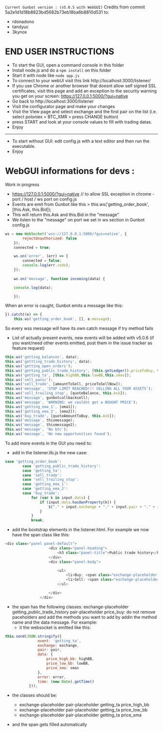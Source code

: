 `Current Gunbot version : (v5.0.5 with WebGUI)`
Credits from commit 5a2e1d1d18b8823bd5682b73eb18ba6b8810d531 to:
- rdonadono
- tandyuc
- 3kynox

# END USER INSTRUCTIONS
    
- To start the GUI, open a command console in this folder
- Install node.js and do a `npm install` on this folder
- Start it with node like `node app.js`
- To connect to your webUI visit this link http://localhost:3000/listener/ 
- If you use Chrome or another browser that doesnt allow self signed SSL certificates, visit this page and add an exception to the security warning you get on your screen:  https://127.0.0.1:5000/?gui=native 
- Go back to http://localhost:3000/listener
- Visit the configurator page and make your changes
- Visit the View page and select exchange and the first pair on the list (i.e. select poloniex > BTC_XMR > press CHANGE button)
- press START and look at your console values to fill with trading datas.
- Enjoy 

***********************************
- To start without GUI: edit config.js with a text editor and then run the executable.
- Enjoy

# WebGUI informations for devs :

Work in progress
- https://127.0.0.1:5000/?gui=native // to allow SSL exception in chrome - port / host / ws port on config.js
- Events are emit from Gunbot like this > this.ws('getting_order_book', [this.Ask, this.Bid]);
- This will return this.Ask and this.Bid in the "message"
- We listen to the "message" on port we set in ws section in Gunbot config.js

```javascript
ws = new WebSocket('wss://127.0.0.1:5000/?gui=native', {
		rejectUnauthorized: false
	});
	connected = true;

	ws.on('error', (err) => {
		connected = false;
		console.log(err.code);
	});
	
	ws.on('message', function incoming(data) {

	console.log(data);

	});
```

When an error is caught, Gunbot emits a message like this:

```javascript
}).catch((e) => {
	this.ws('getting_order_book', [], e.message);
```

So every wss message will have its own catch message if try method fails

- List of actually present events, new events will be added with v5.0.6 (if you want/need other events emitted, post them in the issue tracker as feature request)

```javascript
this.ws('getting_balances', data);
this.ws('gettting_trade_history', data);
this.ws('getting_open_orders');
this.ws('getting_public_trade_history', [this.getLedger().priceToBuy, this.getLedger().priceToSell]);
this.ws('getting_ta', [this.highBB,this.lowBB,this.smas]);
this.ws('sell_panic');
this.ws('sell_trade', [amountToSell, priceToSellNow]);
this.ws('message', 'STOP LIMIT REACHED!!! SELLING ALL YOUR ASSETS');
this.ws('sell_trailing_stop', [quoteBalance, this.Ask]);
this.ws('message', gunbotcallbacksell);
this.ws('message', 'WARNING: we couldnt get a BOUGHT PRICE');
this.ws('getting_ema_1', [ema1]);
this.ws('getting_ema_2', [ema2]);
this.ws('buy_trade', [quoteAmountToBuy, this.Ask]);
this.ws('message', thismessage);
this.ws('message', thismessage2);
this.ws('message', 'No btc');
this.ws('message', 'No new opportunities found');
```
To add more events in the GUI you need to:
- add in the listener.lib.js the new case:
```javascript
case 'getting_order_book':
        case 'getting_public_trade_history':
        case 'getting_ta':
        case 'sell_trade':
        case 'sell_trailing_stop':
        case 'getting_ema_1':
        case 'getting_ema_2':
        case 'buy_trade':
            for (var k in input.data) {
                if (input.data.hasOwnProperty(k)) {
                    $("." + input.exchange + "." + input.pair + "." + input.event + "." + k).text(input.data[k]);
                }
            }
            break;
```
- add the bootstrap elements in the listener.html. For example we now have the span class like this:
```javascript
<div class="panel panel-default">
                    <div class="panel-heading">
                        <h3 class="panel-title">Public trade history</h3>
                    </div>
                    <div class="panel-body">

                        <ul>
                            <li>Buy: <span class="exchange-placeholder getting_public_trade_history pair-placeholder price_buy">?</span></li>
                            <li>Sell: <span class="exchange-placeholder getting_public_trade_history pair-placeholder price_sell">?</span></li>
                        </ul>

                    </div>
                </div>
```

- the span has the following classes: exchange-placeholder getting_public_trade_history pair-placeholder price_buy: do not remove paceholders and add the methods you want to add by addin the method name and the data message. For example:
  - it the websocket is emitted like this:
 ```javascript
 this.send(JSON.stringify({
				event: 'getting_ta',
				exchange: exchange,
				pair: pair,
				data: {
					price_high_bb: highBB,
					price_low_bb: lowBB,
					price_sma: smas
				},
				error: error,
				time: (new Date).getTime()
			}));
```
  - the classes should be:
    - exchange-placeholder pair-placeholder getting_ta price_high_bb
    - exchange-placeholder pair-placeholder getting_ta price_low_bb
    - exchange-placeholder pair-placeholder getting_ta price_sma
  
  - and the span gets filled automatically
